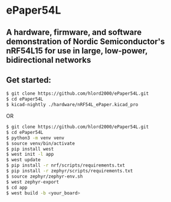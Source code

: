 # ePaper54L
## A hardware, firmware, and software demonstration of Nordic Semiconductor's nRF54L15 for use in large, low-power, bidirectional networks

## Get started:

```bash
$ git clone https://github.com/hlord2000/ePaper54L.git
$ cd ePaper54L
$ kicad-nightly ./hardware/nRF54L_ePaper.kicad_pro
```

OR

```bash
$ git clone https://github.com/hlord2000/ePaper54L.git
$ cd ePaper54L
$ python3 -m venv venv
$ source venv/bin/activate
$ pip install west
$ west init -l app
$ west update
$ pip install -r nrf/scripts/requirements.txt
$ pip install -r zephyr/scripts/requirements.txt
$ source zephyr/zephyr-env.sh
$ west zephyr-export
$ cd app
$ west build -b <your_board>
```

